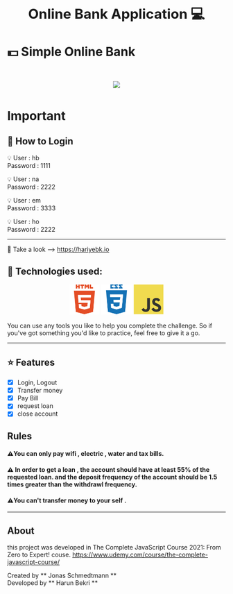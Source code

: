 ## **<h2 align="center"> Online Bank Application   💻</h2>**


#  💵 Simple Online Bank

<h1 align="center">
    <img src="github/main.JPG"/>
</h1>

# Important
## :key: How to Login

💡 User : hb <br/>
   Password : 1111

💡 User : na <br/>
  Password : 2222

💡 User : em <br/>
  Password : 3333

💡 User : ho <br/>
  Password : 2222

---


:key: Take a look --> https://hariyebk.io


## :rocket: Technologies used:
<p align="center">
<img src="https://github.com/devicons/devicon/blob/master/icons/html5/html5-plain-wordmark.svg" alt="html5"  width="70" height="70"/>
<img src="https://github.com/devicons/devicon/blob/master/icons/css3/css3-plain-wordmark.svg" alt="css3" width="70" height="70"/>
<img src="https://github.com/devicons/devicon/blob/master/icons/javascript/javascript-original.svg" alt="javascript" width="70" height="70"/>
</p>

You can use any tools you like to help you complete the challenge. So if you've got something you'd like to practice, feel free to give it a go.

---

## ⭐ Features
- [x] Login, Logout
- [x] Transfer money
- [x] Pay Bill
- [x] request loan
- [x] close account

## Rules

#### ⚠️You can only pay wifi , electric , water and tax bills.
#### ⚠️ In order to get a loan , the account should have at least 55% of the requested loan. and the deposit frequency of the account should be 1.5 times greater than the withdrawl frequency.
#### ⚠️You can't transfer money to your self .


---

## About

this project was developed in The Complete JavaScript Course 2021: From Zero to Expert! couse.
https://www.udemy.com/course/the-complete-javascript-course/

Created by ** Jonas Schmedtmann ** <br>
Developed by ** Harun Bekri **
